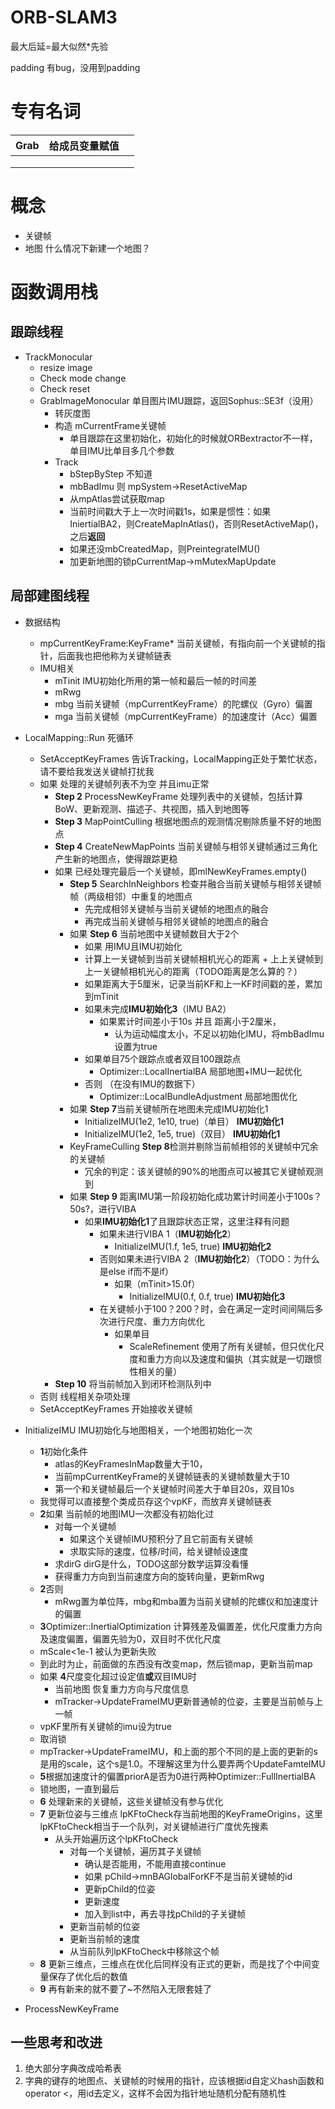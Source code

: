 # ORB-SLAM3

最大后延=最大似然\*先验

padding 有bug，没用到padding

# 专有名词


| Grab | 给成员变量赋值 |  |
| ------ | ---------------- | -- |
|      |                |  |
|      |                |  |
|      |                |  |

# 概念

+ 关键帧
+ 地图 什么情况下新建一个地图？

# 函数调用栈

## 跟踪线程

+ TrackMonocular
  + resize image
  + Check mode change
  + Check reset
  + GrabImageMonocular 单目图片IMU跟踪，返回Sophus::SE3f（没用）
    + 转灰度图
    + 构造 mCurrentFrame关键帧
      + 单目跟踪在这里初始化，初始化的时候就ORBextractor不一样，单目IMU比单目多几个参数
    + Track
      + bStepByStep 不知道
      + mbBadImu 则 mpSystem->ResetActiveMap
      + 从mpAtlas尝试获取map
      + 当前时间戳大于上一次时间戳1s，如果是惯性：如果IniertialBA2，则CreateMapInAtlas()，否则ResetActiveMap()，之后**返回**
      + 如果还没mbCreatedMap，则PreintegrateIMU()
      + 加更新地图的锁pCurrentMap->mMutexMapUpdate

## 局部建图线程

+ 数据结构

  + mpCurrentKeyFrame:KeyFrame* 当前关键帧，有指向前一个关键帧的指针，后面我也把他称为关键帧链表
  + IMU相关
    + mTinit IMU初始化所用的第一帧和最后一帧的时间差
    + mRwg
    + mbg 当前关键帧（mpCurrentKeyFrame）的陀螺仪（Gyro）偏置
    + mga 当前关键帧（mpCurrentKeyFrame）的加速度计（Acc）偏置
+ LocalMapping::Run 死循环

  + SetAcceptKeyFrames 告诉Tracking，LocalMapping正处于繁忙状态，请不要给我发送关键帧打扰我
  + 如果 处理的关键帧列表不为空 并且imu正常
    + **Step 2** ProcessNewKeyFrame 处理列表中的关键帧，包括计算BoW、更新观测、描述子、共视图，插入到地图等
    + **Step 3** MapPointCulling 根据地图点的观测情况剔除质量不好的地图点
    + **Step 4** CreateNewMapPoints 当前关键帧与相邻关键帧通过三角化产生新的地图点，使得跟踪更稳
    + 如果 已经处理完最后一个关键帧，即mlNewKeyFrames.empty()
      + **Step 5** SearchInNeighbors 检查并融合当前关键帧与相邻关键帧帧（两级相邻）中重复的地图点
        + 先完成相邻关键帧与当前关键帧的地图点的融合
        + 再完成当前关键帧与相邻关键帧的地图点的融合
      + 如果 **Step 6** 当前地图中关键帧数目大于2个
        + 如果 用IMU且IMU初始化
        + 计算上一关键帧到当前关键帧相机光心的距离 + 上上关键帧到上一关键帧相机光心的距离（TODO距离是怎么算的？）
        + 如果距离大于5厘米，记录当前KF和上一KF时间戳的差，累加到mTinit
        + 如果未完成**IMU初始化3**（IMU BA2）
          + 如果累计时间差小于10s 并且 距离小于2厘米，
            + 认为运动幅度太小，不足以初始化IMU，将mbBadImu设置为true
        + 如果单目75个跟踪点或者双目100跟踪点
          + Optimizer::LocalInertialBA 局部地图+IMU一起优化
        + 否则 （在没有IMU的数据下）
          + Optimizer::LocalBundleAdjustment 局部地图优化
      + 如果 **Step 7**当前关键帧所在地图未完成IMU初始化1
        + InitializeIMU(1e2, 1e10, true)（单目） **IMU初始化1**
        + InitializeIMU(1e2, 1e5, true)（双目） **IMU初始化1**
      + KeyFrameCulling **Step 8**检测并剔除当前帧相邻的关键帧中冗余的关键帧
        + 冗余的判定：该关键帧的90%的地图点可以被其它关键帧观测到
      + 如果 **Step 9** 距离IMU第一阶段初始化成功累计时间差小于100s？50s?，进行VIBA
        + 如果**IMU初始化1**了且跟踪状态正常，这里注释有问题
          + 如果未进行VIBA 1（**IMU初始化2**）
            + InitializeIMU(1.f, 1e5, true) **IMU初始化2**
          + 否则如果未进行VIBA 2（**IMU初始化2**）（TODO：为什么是else if而不是if）
            + 如果（mTinit>15.0f）
              + InitializeIMU(0.f, 0.f, true) **IMU初始化3**
          + 在关键帧小于100？200？时，会在满足一定时间间隔后多次进行尺度、重力方向优化
            + 如果单目
              + ScaleRefinement 使用了所有关键帧，但只优化尺度和重力方向以及速度和偏执（其实就是一切跟惯性相关的量）
    + **Step 10** 将当前帧加入到闭环检测队列中
  + 否则 线程相关杂项处理
  + SetAcceptKeyFrames 开始接收关键帧
+ InitializeIMU IMU初始化与地图相关，一个地图初始化一次

  + **1**初始化条件
    + atlas的KeyFramesInMap数量大于10，
    + 当前mpCurrentKeyFrame的关键帧链表的关键帧数量大于10
    + 第一个和关键帧最后一个关键帧时间差大于单目20s，双目10s
  + 我觉得可以直接整个类成员存这个vpKF，而放弃关键帧链表
  + **2**如果 当前帧的地图IMU一次都没有初始化过
    + 对每一个关键帧
      + 如果这个关键帧IMU预积分了且它前面有关键帧
      + 求取实际的速度，位移/时间，给关键帧设速度
    + 求dirG dirG是什么，TODO这部分数学运算没看懂
    + 获得重力方向到当前速度方向的旋转向量，更新mRwg
  + **2**否则
    + mRwg置为单位阵，mbg和mba置为当前关键帧的陀螺仪和加速度计的偏置
  + **3**Optimizer::InertialOptimization 计算残差及偏置差，优化尺度重力方向及速度偏置，偏置先验为0，双目时不优化尺度
  + mScale<1e-1 被认为更新失败
  + 到此时为止，前面做的东西没有改变map，然后锁map，更新当前map
  + 如果 **4**尺度变化超过设定值**或**双目IMU时
    + 当前地图 恢复重力方向与尺度信息
    + mTracker->UpdateFrameIMU更新普通帧的位姿，主要是当前帧与上一帧
  + vpKF里所有关键帧的imu设为true
  + 取消锁
  + mpTracker->UpdateFrameIMU，和上面的那个不同的是上面的更新的s是用的scale，这个s是1.0。不理解这里为什么要弄两个UpdateFamteIMU
  + **5**根据加速度计的偏置priorA是否为0进行两种Optimizer::FullInertialBA
  + 锁地图，一直到最后
  + **6** 处理新来的关键帧，这些关键帧没有参与优化
  + **7** 更新位姿与三维点 lpKFtoCheck存当前地图的KeyFrameOrigins，这里lpKFtoCheck相当于一个队列，对关键帧进行广度优先搜素
    + 从头开始遍历这个lpKFtoCheck
      + 对每一个关键帧，遍历其子关键帧
        + 确认是否能用，不能用直接continue
        + 如果 pChild->mnBAGlobalForKF不是当前关键帧的id
        + 更新pChild的位姿
        + 更新速度
        + 加入到list中，再去寻找pChild的子关键帧
      + 更新当前帧的位姿
      + 更新当前帧的速度
      + 从当前队列lpKFtoCheck中移除这个帧
  + **8** 更新三维点，三维点在优化后同样没有正式的更新，而是找了个中间变量保存了优化后的数值
  + **9** 再有新来的就不要了~不然陷入无限套娃了
+ ProcessNewKeyFrame

## 一些思考和改进
1. 绝大部分字典改成哈希表
2. 字典的键存的地图点、关键帧的时候用的指针，应该根据id自定义hash函数和operator \<，用id去定义，这样不会因为指针地址随机分配有随机性 
